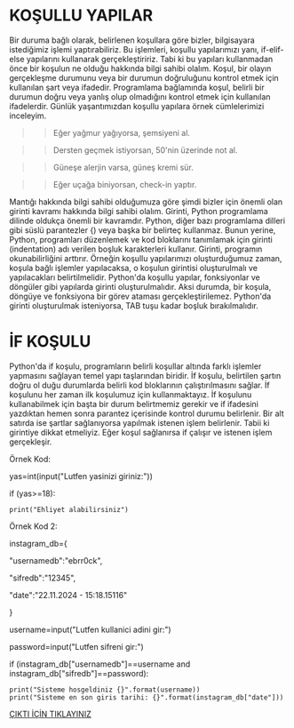 # KOŞULLU YAPILAR
Bir duruma bağlı olarak, belirlenen koşullara göre bizler, bilgisayara istediğimiz işlemi yaptırabiliriz. Bu işlemleri, koşullu yapılarımızı yanı, if-elif-else yapılarını kullanarak gerçekleştiririz. Tabi ki bu yapıları kullanmadan önce bir koşulun ne olduğu hakkında bilgi sahibi olalım. Koşul, bir olayın gerçekleşme durumunu veya bir durumun doğruluğunu kontrol etmek için kullanılan şart veya ifadedir. Programlama bağlamında koşul, belirli bir durumun doğru veya yanlış olup olmadığını kontrol etmek için kullanılan ifadelerdir. Günlük yaşantımızdan koşullu yapılara örnek cümlelerimizi inceleyim.

>> Eğer yağmur yağıyorsa, şemsiyeni al.

>> Dersten geçmek istiyorsan, 50'nin üzerinde not al.

>> Güneşe alerjin varsa, güneş kremi sür.

>> Eğer uçağa biniyorsan, check-in yaptır.

Mantığı hakkında bilgi sahibi olduğumuza göre şimdi bizler için önemli olan girinti kavramı hakkında bilgi sahibi olalım. Girinti, Python programlama dilinde oldukça önemli bir kavramdır. Python, diğer bazı programlama dilleri gibi süslü parantezler {) veya başka bir belirteç kullanmaz. Bunun yerine, Python, programları düzenlemek ve kod bloklarını tanımlamak için girinti (indentation) adı verilen boşluk karakterleri kullanır. Girinti, programın okunabilirliğini arttırır. Örneğin koşullu yapılarımızı oluşturduğumuz zaman, koşula bağlı işlemler yapılacaksa, o koşulun girintisi oluşturulmalı ve yapılacakları belirtilmelidir. Python'da koşullu yapılar, fonksiyonlar ve döngüler gibi yapılarda girinti oluşturulmalıdır. Aksi durumda, bir koşula, döngüye ve fonksiyona bir görev ataması gerçekleştirilemez. Python'da girinti oluşturulmak isteniyorsa, TAB tuşu kadar boşluk bırakılmalıdır.

# İF KOŞULU
Python'da if koşulu, programların belirli koşullar altında farklı işlemler yapmasını sağlayan temel yapı taşlarından biridir. İf koşulu, belirtilen şartın doğru ol duğu durumlarda belirli kod bloklarının çalıştırılmasını sağlar. İf koşulunu her zaman ilk koşulumuz için kullanmaktayız. İf koşulunu kullanabilmek için başta bir durum belirtmemiz gerekir ve if ifadesini yazdıktan hemen sonra parantez içerisinde kontrol durumu belirlenir. Bir alt satırda ise şartlar sağlanıyorsa yapılmak istenen işlem belirlenir. Tabii ki girintiye dikkat etmeliyiz. Eğer koşul sağlanırsa if çalışır ve istenen işlem gerçekleşir.

Örnek Kod:

yas=int(input("Lutfen yasinizi giriniz:"))

if (yas>=18):

    print("Ehliyet alabilirsiniz")

Örnek Kod 2:

instagram_db={

"usernamedb":"ebrr0ck",

"sifredb":"12345",

"date":"22.11.2024 - 15:18.15116"

}

username=input("Lutfen kullanici adini gir:")

password=input("Lutfen sifreni gir:")

if (instagram_db["usernamedb"]==username and instagram_db["sifredb"]==password):

    print("Sisteme hosgeldiniz {}".format(username))
    print("Sisteme en son giris tarihi: {}".format(instagram_db["date"]))

<a href="https://github.com/ebrarrkaya/505/blob/597e4d24b50df1fe62b802c3eb7f6c961275df98/a9.png">ÇIKTI İÇİN TIKLAYINIZ</a>
